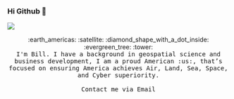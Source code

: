 ### Hi Github 👋
![](https://komarev.com/ghpvc/?username=braymond1776&color=blue)

<p align="center">
  :earth_americas: :satellite: :diamond_shape_with_a_dot_inside: :evergreen_tree: :tower:<br>
  <samp>
I'm Bill. I have a background in geospatial science and business development, I am a proud American :us:, that’s focused on ensuring America achieves Air, Land, Sea, Space, and Cyber superiority. 
     <br><br>Contact me via Email</a>
  </samp>

